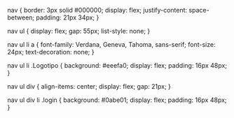 nav {
    border: 3px solid #000000; 
    display: flex;
    justify-content: space-between;
    padding: 21px 34px;
}

nav ul {
    display: flex;
    gap: 55px;
    list-style: none;
}

nav ul li a {
    font-family: Verdana, Geneva, Tahoma, sans-serif;
    font-size: 24px;
    text-decoration: none;
}

nav ul li .Logotipo {
    background: #eeefa0;
    display: flex;
    padding: 16px 48px;
}

nav ul div {
    align-items: center;
    display: flex;
    gap: 21px;
}

nav ul div li .login {
    background: #0abe01;
    display: flex;
    padding: 16px 48px;
}
